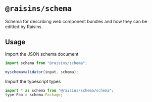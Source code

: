 # `@raisins/schema`

Schema for describing web component bundles and how they can be editted by Raisins.

## Usage

Import the JSON schema document

```js
import schema from "@raisins/schema";

myschemavalidator(input, schema);
```

Import the typescript types

```js
import * as schema from "@raisins/schema/schema";
type Foo = schema.Package;
```
